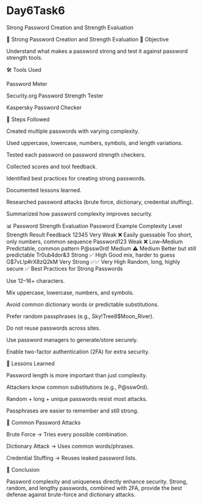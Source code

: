 # Day6Task6
Strong Password Creation and Strength Evaluation

🔐 Strong Password Creation and Strength Evaluation
📌 Objective

Understand what makes a password strong and test it against password strength tools.

🛠️ Tools Used

Password Meter

Security.org Password Strength Tester

Kaspersky Password Checker

📑 Steps Followed

Created multiple passwords with varying complexity.

Used uppercase, lowercase, numbers, symbols, and length variations.

Tested each password on password strength checkers.

Collected scores and tool feedback.

Identified best practices for creating strong passwords.

Documented lessons learned.

Researched password attacks (brute force, dictionary, credential stuffing).

Summarized how password complexity improves security.

📊 Password Strength Evaluation
Password Example	Complexity Level	Strength Result	Feedback
12345	Very Weak	❌ Easily guessable	Too short, only numbers, common sequence
Password123	Weak	❌ Low–Medium	Predictable, common pattern
P@ssw0rd!	Medium	⚠️ Medium	Better but still predictable
Tr0ub4dor&3	Strong	✅ High	Good mix, harder to guess
G$7vL!p#rX8zQ2kM	Very Strong	✅✅ Very High	Random, long, highly secure
✅ Best Practices for Strong Passwords

Use 12–16+ characters.

Mix uppercase, lowercase, numbers, and symbols.

Avoid common dictionary words or predictable substitutions.

Prefer random passphrases (e.g., Sky!Tree8$Moon_River).

Do not reuse passwords across sites.

Use password managers to generate/store securely.

Enable two-factor authentication (2FA) for extra security.

📝 Lessons Learned

Password length is more important than just complexity.

Attackers know common substitutions (e.g., P@ssw0rd).

Random + long + unique passwords resist most attacks.

Passphrases are easier to remember and still strong.

🚨 Common Password Attacks

Brute Force → Tries every possible combination.

Dictionary Attack → Uses common words/phrases.

Credential Stuffing → Reuses leaked password lists.

🎯 Conclusion

Password complexity and uniqueness directly enhance security. Strong, random, and lengthy passwords, combined with 2FA, provide the best defense against brute-force and dictionary attacks.
